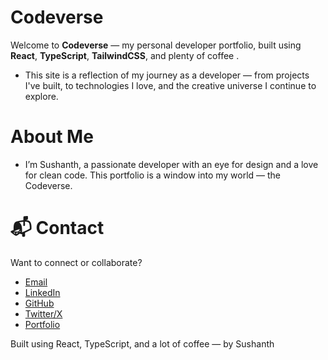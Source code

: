 #  Codeverse

Welcome to **Codeverse** — my personal developer portfolio, built using **React**, **TypeScript**, **TailwindCSS**, and plenty of coffee .

- This site is a reflection of my journey as a developer — from projects I've built, to technologies I love, and the creative universe I continue to explore.

#  About Me
- I’m Sushanth, a passionate developer with an eye for design and a love for clean code. This portfolio is a window into my world — the Codeverse.

# 📬 Contact
Want to connect or collaborate?
-  [Email](mailto:sushanthbs766@gmail.com) 
-  [LinkedIn](https://www.linkedin.com/in/sshnth/)
-  [GitHub](https://github.com/SushAN766)
-  [Twitter/X](https://x.com/https://x.com/ssnthbs)
-  [Portfolio](https://portfolio-site-gray-chi.vercel.app/)

Built using React, TypeScript, and a lot of coffee — by Sushanth
